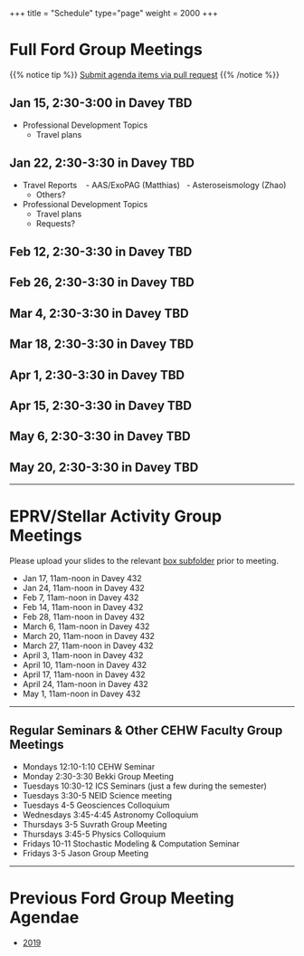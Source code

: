 +++
title = "Schedule"
type="page"
weight = 2000
+++

# Full Ford Group Meetings
{{% notice tip %}}
[Submit agenda items via pull request](https://github.com/eford/GroupLabManual/blob/master/content/schedule/_index.md)
{{% /notice %}}

## Jan 15, 2:30-3:00 in Davey TBD
- Professional Development Topics
   - Travel plans

## Jan 22, 2:30-3:30 in Davey TBD
- Travel Reports
   - AAS/ExoPAG (Matthias)
   - Asteroseismology (Zhao)
   - Others?
- Professional Development Topics
   - Travel plans
   - Requests?

## Feb 12, 2:30-3:30 in Davey TBD
## Feb 26, 2:30-3:30 in Davey TBD
## Mar  4, 2:30-3:30 in Davey TBD
## Mar 18, 2:30-3:30 in Davey TBD
## Apr  1, 2:30-3:30 in Davey TBD
## Apr 15, 2:30-3:30 in Davey TBD
## May  6, 2:30-3:30 in Davey TBD
## May  20, 2:30-3:30 in Davey TBD

------------------------------

# EPRV/Stellar Activity Group Meetings
Please upload your slides to the relevant [box subfolder](https://psu.app.box.com/folder/73137281610) prior to meeting.

- Jan 17, 11am-noon in Davey 432
- Jan 24, 11am-noon in Davey 432
- Feb  7, 11am-noon in Davey 432
- Feb 14, 11am-noon in Davey 432
- Feb 28, 11am-noon in Davey 432
- March  6, 11am-noon in Davey 432
- March 20, 11am-noon in Davey 432
- March 27, 11am-noon in Davey 432
- April  3, 11am-noon in Davey 432
- April 10, 11am-noon in Davey 432
- April 17, 11am-noon in Davey 432
- April 24, 11am-noon in Davey 432
- May  1, 11am-noon in Davey 432


------------------------------
## Regular Seminars & Other CEHW Faculty Group Meetings
- Mondays 12:10-1:10 CEHW Seminar
- Monday 2:30-3:30  Bekki Group Meeting
- Tuesdays 10:30-12 ICS Seminars (just a few during the semester)
- Tuesdays 3:30-5 NEID Science meeting
- Tuesdays 4-5 Geosciences Colloquium
- Wednesdays 3:45-4:45 Astronomy Colloquium
- Thursdays 3-5 Suvrath Group Meeting
- Thursdays 3:45-5 Physics Colloquium
- Fridays 10-11 Stochastic Modeling & Computation Seminar
- Fridays 3-5 Jason Group Meeting


------------------------------
# Previous Ford Group Meeting Agendae
- [2019](2019)
